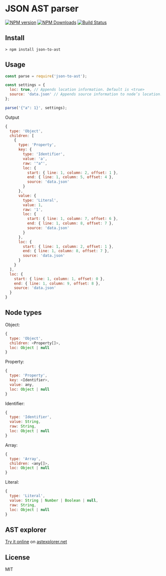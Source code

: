 # JSON AST parser

[![NPM version](https://img.shields.io/npm/v/json-to-ast.svg)](https://www.npmjs.com/package/json-to-ast)
[![NPM Downloads](https://img.shields.io/npm/dm/json-to-ast.svg)](https://www.npmjs.com/package/json-to-ast)
[![Build Status](https://travis-ci.org/vtrushin/json-to-ast.svg?branch=master)](https://travis-ci.org/vtrushin/json-to-ast)
<!-- [![Coverage Status](https://coveralls.io/repos/github/vtrushin/json-to-ast/badge.svg?branch=master)](https://coveralls.io/github/vtrushin/json-to-ast?branch=master) -->

## Install
```
> npm install json-to-ast
```

## Usage

```js
const parse = require('json-to-ast');

const settings = {
  loc: true, // Appends location information. Default is <true>
  source: 'data.json' // Appends source information to node’s location. Default is <null>
};

parse('{"a": 1}', settings);
```

Output
```js
{
  type: 'Object',
  children: [
    {
      type: 'Property',
      key: {
        type: 'Identifier',
        value: 'a',
        raw: '"a"',
        loc: {
          start: { line: 1, column: 2, offset: 1 },
          end: { line: 1, column: 5, offset: 4 },
          source: 'data.json'
        }
      },
      value: {
        type: 'Literal',
        value: 1,
        raw: '1',
        loc: {
          start: { line: 1, column: 7, offset: 6 },
          end: { line: 1, column: 8, offset: 7 },
          source: 'data.json'
        }
      },
      loc: {
        start: { line: 1, column: 2, offset: 1 },
        end: { line: 1, column: 8, offset: 7 },
        source: 'data.json'
      }
    }
  ],
  loc: {
    start: { line: 1, column: 1, offset: 0 },
    end: { line: 1, column: 9, offset: 8 },
    source: 'data.json'
  }
}
```

## Node types

Object:
```js
{
  type: 'Object',
  children: <Property[]>,
  loc: Object | null
}
```

Property:
```js
{
  type: 'Property',
  key: <Identifier>,
  value: any,
  loc: Object | null
}
```

Identifier:
```js
{
  type: 'Identifier',
  value: String,
  raw: String,
  loc: Object | null
}
```

Array:
```js
{
  type: 'Array',
  children: <any[]>,
  loc: Object | null
}
```

Literal:
```js
{
  type: 'Literal',
  value: String | Number | Boolean | null,
  raw: String,
  loc: Object | null
}
```

## AST explorer
[Try it online](https://astexplorer.net/#/gist/6e328cf76a27ca85e552c9cb583cdd74/1077c8842337972509a29bc9063d17bf90a1a492) on [astexplorer.net](https://astexplorer.net/)

## License
MIT
